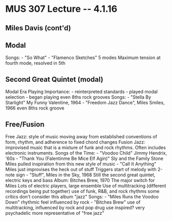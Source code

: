 MUS 307 Lecture -- 4.1.16
==

Miles Davis (cont'd)
-

Modal
-
Songs:
	- "So What" 
	- "Flamenco Sketches"
		5 modes
		Maximum tension at fourth mode, resolved in 5th

Second Great Quintet (modal)
-
Modal Era Playing
Importance:
	- reinterpreted standards
	- played modal selection
	- began playing even 8ths rock grooves
Songs:
	- "Stella By Starlight" My Funny Valentine, 1964
	- "Freedom Jazz Dance", Miles Smiles, 1966
		even 8ths rock groove
		
Free/Fusion
-
Free Jazz: style of music moving away from established conventions of form, rhythm, and adherence to fixed chord changes
Fusion Jazz: improvised music that is a mixture of funk and rock rhythms. Often includes electronic instruments.
Songs of the Time:
	- "Voodoo Child" Jimmy Hendrix, '60s
	- "Thank You (Falentinme Be Mice Elf Agin)" Sly and the Family Stone
Miles pulled inspiration from this new style of music
	- "Call It Anything"
		Miles just improvises the heck out of stuff
		Triggers start of melody with 2-note sign
	- "Stuff", Miles in the Sky, 1968
		Still the second great quintet, electric keys and bass
Album: Bitches Brew, 1970
	The major switch for Miles
	Lots of electric players, large ensemble
	Use of multitracking (different recordings being put together)
	use of funk, R&B, and rock rhythms
	some critics don't consider this album "jazz"
	Songs: 
	- "Miles Runs the Voodoo Down"
		rhythmic feel influenced by rock
	- "Bitches Brew"
		use of multitracking, influenced by rock and pop
		drug use inspired? very psychadelic
		more representative of "free jazz"

